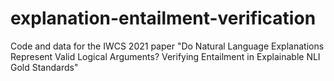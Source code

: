 # explanation-entailment-verification
Code and data for the IWCS 2021 paper "Do Natural Language Explanations Represent Valid Logical Arguments? Verifying Entailment in Explainable NLI Gold Standards"
